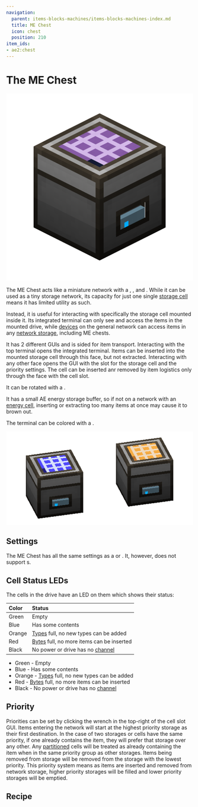 ```yaml
---
navigation:
  parent: items-blocks-machines/items-blocks-machines-index.md
  title: ME Chest
  icon: chest
  position: 210
item_ids:
- ae2:chest
---
```


# The ME Chest

![A Drive](../assets/blocks/chest.png)

The ME Chest acts like a miniature network with a <ItemLink id="terminal" />, <ItemLink id="drive" />, and <ItemLink id="energy_acceptor" />.
While it can be used as a tiny storage network, its capacity for just one single [storage cell](../items-blocks-machines/storage_cells.md)
means it has limited utility as such.

Instead, it is useful for interacting with specifically the storage cell mounted inside it. Its integrated terminal can only see and access
the items in the mounted drive, while [devices](../ae2-mechanics/devices.md) on the general network can access items in any [network storage](../ae2-mechanics/import-export-storage.md),
including ME chests.

It has 2 different GUIs and is sided for item transport. Interacting with the top terminal opens the integrated terminal. Items can be inserted into
the mounted storage cell through this face, but not extracted. Interacting with any other face opens the GUI with the slot for the storage cell
and the priority settings. The cell can be inserted anr removed by item logistics only through the face with the cell slot.

It can be rotated with a <ItemLink id="certus_quartz_wrench" />.

It has a small AE energy storage buffer, so if not on a network with an [energy cell](../items-blocks-machines/energy_cells.md),
inserting or extracting too many items at once may cause it to brown out.

The terminal can be colored with a <ItemLink id="color_applicator" />.

![Colors](../assets/assemblies/chest_color.png)

## Settings

The ME Chest has all the same settings as a <ItemLink id="terminal" /> or <ItemLink id="crafting_terminal" />.
It, however, does not support <ItemLink id="view_cell" />s.

## Cell Status LEDs

The cells in the drive have an LED on them which shows their status:

| Color  | Status                                                                           |
| :----- | :------------------------------------------------------------------------------- |
| Green  | Empty                                                                            |
| Blue   | Has some contents                                                                |
| Orange | [Types](../ae2-mechanics/bytes-and-types.md) full, no new types can be added     |
| Red    | [Bytes](../ae2-mechanics/bytes-and-types.md) full, no more items can be inserted |
| Black  | No power or drive has no [channel](../ae2-mechanics/channels.md)                 |

*   Green  - Empty
*   Blue   - Has some contents
*   Orange - [Types](../ae2-mechanics/bytes-and-types.md) full, no new types can be added
*   Red    - [Bytes](../ae2-mechanics/bytes-and-types.md) full, no more items can be inserted
*   Black  - No power or drive has no [channel](../ae2-mechanics/channels.md)

## Priority

Priorities can be set by clicking the wrench in the top-right of the cell slot GUI.
Items entering the network will start at the highest priority storage as
their first destination. In the case of two storages or cells have the same priority,
if one already contains the item, they will prefer that storage over any
other. Any [partitioned](cell_workbench.md) cells will be treated as already containing the item
when in the same priority group as other storages. Items being removed from storage will
be removed from the storage with the lowest priority. This priority system means as items are inserted and removed
from network storage, higher priority storages will be filled and lower priority storages will be emptied.

## Recipe

<RecipeFor id="chest" />
